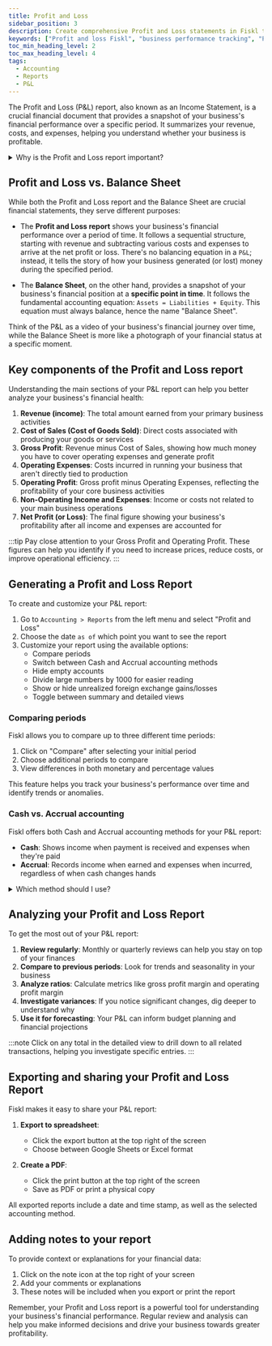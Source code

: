 ```yaml
---
title: Profit and Loss
sidebar_position: 3
description: Create comprehensive Profit and Loss statements in Fiskl to track business performance effectively and drive financial growth.
keywords: ["Profit and loss Fiskl", "business performance tracking", "P&L statement", "financial reporting"]
toc_min_heading_level: 2
toc_max_heading_level: 4
tags:
  - Accounting
  - Reports
  - P&L
---
```


The Profit and Loss (P&L) report, also known as an Income Statement, is a crucial financial document that provides a snapshot of your business's financial performance over a specific period. It summarizes your revenue, costs, and expenses, helping you understand whether your business is profitable.

<details>
<summary>Why is the Profit and Loss report important?</summary>

The P&L report is essential because it:
- Shows if your business is making money
- Helps identify areas where you can cut costs
- Is required for tax filing and loan applications
- Provides insights for business decision-making
</details>

## Profit and Loss vs. Balance Sheet

While both the Profit and Loss report and the Balance Sheet are crucial financial statements, they serve different purposes:

- The **Profit and Loss report** shows your business's financial performance over a period of time. It follows a sequential structure, starting with revenue and subtracting various costs and expenses to arrive at the net profit or loss. There's no balancing equation in a `P&L`; instead, it tells the story of how your business generated (or lost) money during the specified period.

- The **Balance Sheet**, on the other hand, provides a snapshot of your business's financial position at a **specific point in time**. It follows the fundamental accounting equation: `Assets = Liabilities + Equity`. This equation must always balance, hence the name "Balance Sheet".

Think of the P&L as a video of your business's financial journey over time, while the Balance Sheet is more like a photograph of your financial status at a specific moment.

## Key components of the Profit and Loss report

Understanding the main sections of your P&L report can help you better analyze your business's financial health:

1. **Revenue (income)**: The total amount earned from your primary business activities
1. **Cost of Sales (Cost of Goods Sold)**: Direct costs associated with producing your goods or services
1. **Gross Profit**: Revenue minus Cost of Sales, showing how much money you have to cover operating expenses and generate profit
1. **Operating Expenses**: Costs incurred in running your business that aren't directly tied to production
1. **Operating Profit**: Gross profit minus Operating Expenses, reflecting the profitability of your core business activities
1. **Non-Operating Income and Expenses**: Income or costs not related to your main business operations
1. **Net Profit (or Loss)**: The final figure showing your business's profitability after all income and expenses are accounted for

:::tip
Pay close attention to your Gross Profit and Operating Profit. These figures can help you identify if you need to increase prices, reduce costs, or improve operational efficiency.
:::

## Generating a Profit and Loss Report

To create and customize your P&L report:

1. Go to `Accounting > Reports` from the left menu and select "Profit and Loss"
1. Choose the date `as of` which point you want to see the report
1. Customize your report using the available options:
   - Compare periods
   - Switch between Cash and Accrual accounting methods
   - Hide empty accounts
   - Divide large numbers by 1000 for easier reading
   - Show or hide unrealized foreign exchange gains/losses
   - Toggle between summary and detailed views

### Comparing periods

Fiskl allows you to compare up to three different time periods:

1. Click on "Compare" after selecting your initial period
1. Choose additional periods to compare
1. View differences in both monetary and percentage values

This feature helps you track your business's performance over time and identify trends or anomalies.

### Cash vs. Accrual accounting

Fiskl offers both Cash and Accrual accounting methods for your P&L report:

- **Cash**: Shows income when payment is received and expenses when they're paid
- **Accrual**: Records income when earned and expenses when incurred, regardless of when cash changes hands

<details>
<summary>Which method should I use?</summary>

Learn more about the differences between [Cash vs Accrual accounting](../../../Glossary/terms/cash-vs-accrual) and how you can easily switch between them in Fiskl.

</details>

## Analyzing your Profit and Loss Report

To get the most out of your P&L report:

1. **Review regularly**: Monthly or quarterly reviews can help you stay on top of your finances
2. **Compare to previous periods**: Look for trends and seasonality in your business
3. **Analyze ratios**: Calculate metrics like gross profit margin and operating profit margin
4. **Investigate variances**: If you notice significant changes, dig deeper to understand why
5. **Use it for forecasting**: Your P&L can inform budget planning and financial projections

:::note
Click on any total in the detailed view to drill down to all related transactions, helping you investigate specific entries.
:::

## Exporting and sharing your Profit and Loss Report

Fiskl makes it easy to share your P&L report:

1. **Export to spreadsheet**:

   - Click the export button at the top right of the screen
   - Choose between Google Sheets or Excel format

2. **Create a PDF**:

   - Click the print button at the top right of the screen
   - Save as PDF or print a physical copy

All exported reports include a date and time stamp, as well as the selected accounting method.

## Adding notes to your report

To provide context or explanations for your financial data:

1. Click on the note icon at the top right of your screen
2. Add your comments or explanations
3. These notes will be included when you export or print the report

Remember, your Profit and Loss report is a powerful tool for understanding your business's financial performance. Regular review and analysis can help you make informed decisions and drive your business towards greater profitability.

